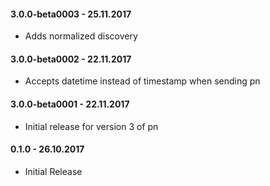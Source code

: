 #### 3.0.0-beta0003 - 25.11.2017
* Adds normalized discovery

#### 3.0.0-beta0002 - 22.11.2017
* Accepts datetime instead of timestamp when sending pn

#### 3.0.0-beta0001 - 22.11.2017
* Initial release for version 3 of pn

#### 0.1.0 - 26.10.2017
* Initial Release
